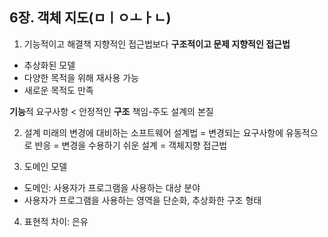 ## 6장. 객체 지도(ㅁㅣㅇㅗㅏㄴ)

1. 기능적이고 해결책 지향적인 접근법보다 **구조적이고 문제 지향적인 접근법**
- 추상화된 모델
- 다양한 목적을 위해 재사용 가능
- 새로운 목적도 만족

**기능**적 요구사항 < 안정적인 **구조**
책임-주도 설계의 본질

2. 설계
미래의 변경에 대비하는 소프트웨어 설계법
= 변경되는 요구사항에 유동적으로 반응
= 변경을 수용하기 쉬운 설계
= 객체지향 접근법

3. 도메인 모델
- 도메인: 사용자가 프로그램을 사용하는 대상 분야
- 사용자가 프로그램을 사용하는 영역을 단순화, 추상화한 구조 형태

4. 표현적 차이: 은유
